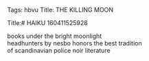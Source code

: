Tags: hbvu
Title: THE KILLING MOON
  
Title:# HAIKU 160411525928  
  
books under the bright moonlight  
headhunters by nesbo honors the best tradition  
of scandinavian police noir literature  
